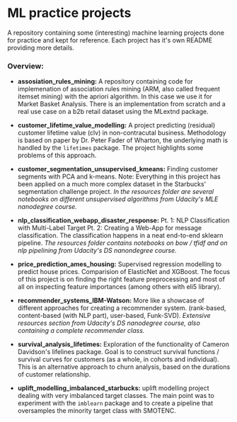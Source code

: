 # ML practice projects

A repository containing some (interesting) machine learning projects done for practice and kept for reference.
Each project has it's own README providing more details.

### Overview:

- **assosiation_rules_mining:** A repository containing code for implemenation of association rules mining (ARM, also called frequent itemset mining) with the apriori algorithm. In this case we use it for Market Basket Analysis. There is an implementation from scratch and a real use case on a b2b retail dataset using the MLextnd package.

- **customer_lifetime_value_modelling:**  A project predicting (residual) customer lifetime value (clv) in non-contracutal business.
  Methodology is based on paper by Dr. Peter Fader of Wharton, the underlying math is handled by the `lifetimes` package. The project highlights some problems of this approach.

- **customer_segmentation_unsupervised_kmeans:** Finding customer segments with PCA and k-means. Note: Everything in this
  project has been applied on a much more complex dataset in the Starbucks' segmentation challenge project.
  _In the resources folder are several notebooks on different unsupervised algorithms from Udacity's MLE nanodegree course._

- **nlp_classification_webapp_disaster_response:** Pt. 1: NLP Classification with Multi-Label Target Pt. 2: Creating a Web-App
  for message classification. The classification happens in a neat end-to-end sklearn pipeline.
  _The resources folder contains notebooks on bow / tfidf and on nlp pipelining from Udacity's DS nanondegree course._

- **price_prediction_ames_housing:** Supervised regression modelling to predict house prices. Comparision of ElasticNet and XGBoost. The focus of this project is on finding the right feature preprocessing and most of all on inspecting feature importances (among others with eli5 library).

- **recommender_systems_IBM-Watson:** More like a showcase of different approaches for creating a recommender system. (rank-based, content-based (with NLP part), user-based, Funk-SVD). 
  _Extensive resources section from Udacity's DS nanodegree course, also containing a complete recommender class._
 
- **survival_analysis_lifetimes:** Exploration of the functionality of Cameron Davidson's lifelines package. Goal is to construct survival functions / survival curves for customers (as a whole, in cohorts and individual). This is an alternative approach to churn analysis, based on the durations of customer relationship.

- **uplift_modelling_imbalanced_starbucks:** uplift modelling project dealing with very imbalanced target classes. The main point 
  was to experiment with the `imblearn` package and to create a pipeline that oversamples the minority target class with SMOTENC.
